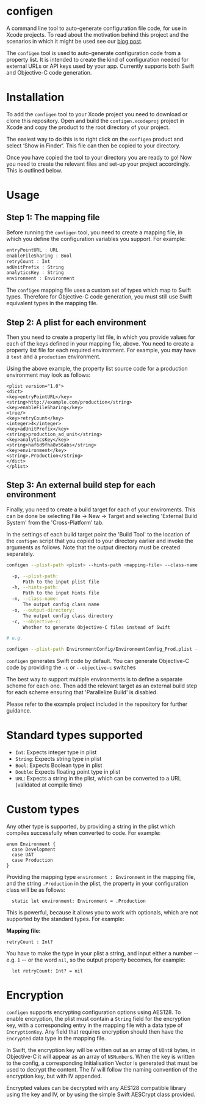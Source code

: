 # configen

A command line tool to auto-generate configuration file code, for use in Xcode projects. To read about the motivation behind this project and the scenarios in which it might be used see our [blog post](http://www.theappbusiness.com/blog/a-robust-multi-environment-build-setup). 

The `configen` tool is used to auto-generate configuration code from a property list. It is intended to
create the kind of configuration needed for external URLs or API keys used by your app. Currently supports both Swift and Objective-C code generation.

# Installation

To add the `configen` tool to your Xcode project you need to download or clone this repository. Open and build the `configen.xcodeproj` project in Xcode and copy the product to the root directory of your project. 

The easiest way to do this is to right click on the `configen` product and select ‘Show in Finder’. This file can then be copied to your directory.

Once you have copied the tool to your directory you are ready to go! Now you need to create the relevant files and set-up your project accordingly. This is outlined below.

# Usage

## Step 1: The mapping file

Before running the `configen` tool, you need to create a mapping file, in which you define the configuration variables you support. For example:

```swift
entryPointURL : URL
enableFileSharing : Bool
retryCount : Int
adUnitPrefix : String
analyticsKey : String
environment : Environment
```

The `configen` mapping file uses a custom set of types which map to Swift types. Therefore for Objective-C code generation, you must still use Swift equivalent types in the mapping file.

## Step 2: A plist for each environment

Then you need to create a property list file, in which you provide values for each of the keys defined in your mapping file, above. You need to create a property list file for each required environment. For example, you may have a `test` and a `production` environment.

Using the above example, the property list source code for a production environment may look as follows: 

```
<plist version="1.0">
<dict>
<key>entryPointURL</key>
<string>http://example.com/production</string>
<key>enableFileSharing</key>
<true/>
<key>retryCount</key>
<integer>4</integer>
<key>adUnitPrefix</key>
<string>production_ad_unit</string>
<key>analyticsKey</key>
<string>haf6d9fha8v56abs</string>
<key>environment</key>
<string>.Production</string>
</dict>
</plist>
```

## Step 3: An external build step for each environment

Finally, you need to create a build target for each of your enviroments. This can be done be selecting File -> New -> Target and selecting 'External Build System' from the 'Cross-Platform' tab.

In the settings of each build target point the 'Build Tool' to the location of the `configen` script that you copied to your directory earlier and invoke the arguments as follows. Note that the output directory must be created separately.

```sh
configen --plist-path <plist> --hints-path <mapping-file> --class-name <output-class-name> --output-directory <output-directory>

  -p, --plist-path:
      Path to the input plist file
  -h, --hints-path:
      Path to the input hints file
  -n, --class-name:
      The output config class name
  -o, --output-directory:
      The output config class directory
  -c, --objective-c:
      Whether to generate Objective-C files instead of Swift

# e.g.

configen --plist-path EnvironmentConfig/EnvironmentConfig_Prod.plist --hints-path EnvironmentConfig.map --class-name EnvironmentConfig --output-directory EnvironmentConfig

```

`configen` generates Swift code by default. You can generate Objective-C code by providing the `-c` or `--objective-c` switches

The best way to support multiple environments is to define a separate scheme for each one. Then add the relevant target as an external build step for each scheme ensuring that 'Parallelize Build' is disabled.

Please refer to the example project included in the repository for further guidance. 

# Standard types supported

* `Int`: Expects integer type in plist
* `String`: Expects string type in plist
* `Bool`: Expects Boolean type in plist
* `Double`: Expects floating point type in plist
* `URL`: Expects a string in the plist, which can be converted to a URL (validated at compile time) 

# Custom types

Any other type is supported, by providing a string in the plist which compiles successfully when converted to code. For example:

```
enum Environment {
  case Development
  case UAT
  case Production
}
```

Providing the mapping type `environment : Environment` in the mapping file, and the string `.Production` in the plist, the property in your configuration class will be as follows:

```
  static let environment: Environment = .Production
```

This is powerful, because it allows you to work with optionals, which are not supported by the standard types. For example:

**Mapping file:**
```
retryCount : Int?
```

You have to make the type in your plist a string, and input either a number -- e.g. `1` -- or the word `nil`, so the output property becomes, for example:

```
  let retryCount: Int? = nil
```

# Encryption

`configen` supports encrypting configuration options using AES128. To enable encryption, the plist must contain a `String` field for the encryption key, with a corresponding entry in the mapping file with a data type of `EncryptionKey`. Any field that requires encryption should then have the `Encrypted` data type in the mapping file.

In Swift, the encryption key will be written out as an array of `UInt8` bytes, in Objective-C it will appear as an array of `NSNumber`s. When the key is written to the config, a corresponding Initialisation Vector is generated that must be used to decrypt the content. The IV will follow the naming convention of the encryption key, but with IV appended.

Encrypted values can be decrypted with any AES128 compatible library using the key and IV, or by using the simple Swift AESCrypt class provided.